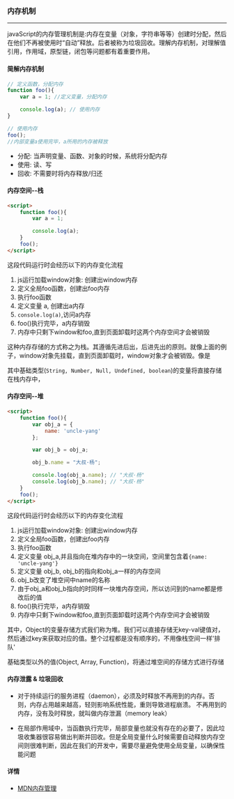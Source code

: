 ### 内存机制
--------
javaScript的内存管理机制是:内存在变量（对象，字符串等等）创建时分配，然后在他们不再被使用时“自动”释放。后者被称为垃圾回收。理解内存机制，对理解值引用，作用域，原型链，闭包等问题都有着重要作用。

#### 简解内存机制
``` js
// 定义函数，分配内存
function foo(){
    var a = 1; //定义变量，分配内存

    console.log(a); // 使用内存
}

// 使用内存
foo();
//内部变量a使用完毕，a所用的内存被释放
```
* 分配: 当声明变量、函数、对象的时候，系统将分配内存
* 使用: 读、写
* 回收: 不需要时将内存释放/归还

#### 内存空间--栈
``` html
<script>
    function foo(){
        var a = 1;

        console.log(a);
    }
    foo();
</script>
```
这段代码运行时会经历以下的内存变化流程
1. js运行加载window对象: 创建出window内存
2. 定义全局foo函数，创建出foo内存
3. 执行foo函数
4. 定义变量 a, 创建出a内存
5. `console.log(a)`,访问a内存
6. foo()执行完毕，a内存销毁
7. 内存中只剩下window和foo,直到页面卸载时这两个内存空间才会被销毁

这种内存存储的方式称之为栈。其遵循先进后出，后进先出的原则。就像上面的例子，window对象先挂载，直到页面卸载时，window对象才会被销毁。像是

其中基础类型(`String, Number, Null, Undefined, boolean`)的变量将直接存储在栈内存中，

#### 内存空间--堆
``` html
<script>
    function foo(){
        var obj_a = {
            name: 'uncle-yang'
        };

        var obj_b = obj_a;

        obj_b.name = "大叔·杨";

        console.log(obj_a.name); // "大叔·杨"
        console.log(obj_b.name); // "大叔·杨"
    }
    foo();
</script>
```
这段代码运行时会经历以下的内存变化流程
1. js运行加载window对象: 创建出window内存
2. 定义全局foo函数，创建出foo内存
3. 执行foo函数
4. 定义变量 obj_a,并且指向在堆内存中的一块空间，空间里包含着`{name: 'uncle-yang'}`
5. 定义变量 obj_b, obj_b的指向和obj_a一样的内存空间
6. obj_b改变了堆空间中name的名称
7. 由于obj_a和obj_b指向的时同样一块堆内存空间，所以访问到的name都是修改后的值
8. foo()执行完毕，a内存销毁
9. 内存中只剩下window和foo,直到页面卸载时这两个内存空间才会被销毁

其中，Object的变量存储方式我们称为堆。我们可以直接存储无key-val键值对，然后通过key来获取对应的值。整个过程都是没有顺序的，不用像栈空间一样'排队'

基础类型以外的值(Object, Array, Function)，将通过堆空间的存储方式进行存储

#### 内存泄露 & 垃圾回收
* 对于持续运行的服务进程（daemon），必须及时释放不再用到的内存。否则，内存占用越来越高，轻则影响系统性能，重则导致进程崩溃。 不再用到的内存，没有及时释放，就叫做内存泄漏（memory leak）

* 在局部作用域中，当函数执行完毕，局部变量也就没有存在的必要了，因此垃圾收集器很容易做出判断并回收。但是全局变量什么时候需要自动释放内存空间则很难判断，因此在我们的开发中，需要尽量避免使用全局变量，以确保性能问题


#### 详情
* [MDN内存管理](https://developer.mozilla.org/zh-CN/docs/Web/JavaScript/Memory_Management)

